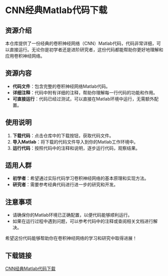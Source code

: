 # CNN经典Matlab代码下载

## 资源介绍

本仓库提供了一份经典的卷积神经网络（CNN）Matlab代码，代码非常详细，可以直接运行。无论你是初学者还是进阶研究者，这份代码都能帮助你更好地理解和应用卷积神经网络。

## 资源内容

- **代码文件**：包含完整的卷积神经网络Matlab代码。
- **详细注释**：代码中附有详细的注释，帮助你理解每一行代码的功能和作用。
- **可直接运行**：代码已经过测试，可以直接在Matlab环境中运行，无需额外配置。

## 使用说明

1. **下载代码**：点击仓库中的下载按钮，获取代码文件。
2. **导入Matlab**：将下载的代码文件导入到你的Matlab工作环境中。
3. **运行代码**：按照代码中的注释和说明，逐步运行代码，观察结果。

## 适用人群

- **初学者**：希望通过实际代码学习卷积神经网络的基本原理和实现方法。
- **研究者**：需要参考经典代码进行进一步的研究和开发。

## 注意事项

- 请确保你的Matlab环境已正确配置，以便代码能够顺利运行。
- 如果在运行过程中遇到问题，可以参考代码中的注释或查阅相关文档进行解决。

希望这份代码能够帮助你在卷积神经网络的学习和研究中取得进展！

## 下载链接

[CNN经典Matlab代码下载](https://pan.quark.cn/s/82cfa2599e4a)